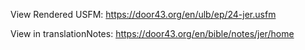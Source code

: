 View Rendered USFM: https://door43.org/en/ulb/ep/24-jer.usfm

View in translationNotes: https://door43.org/en/bible/notes/jer/home

